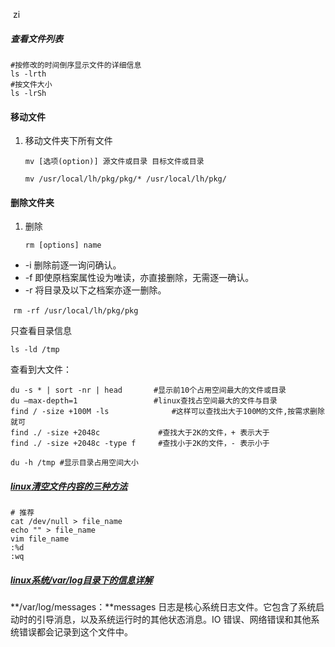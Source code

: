 ​	zi

##### 查看文件列表

```shell
#按修改的时间倒序显示文件的详细信息
ls -lrth
#按文件大小
ls -lrSh
```



#### 移动文件

1. 移动文件夹下所有文件

   ```
   mv [选项(option)] 源文件或目录 目标文件或目录
   ```

   `mv /usr/local/lh/pkg/pkg/* /usr/local/lh/pkg/`

#### 删除文件夹

1. 删除

   ```
   rm [options] name
   ```

- -i 删除前逐一询问确认。
- -f 即使原档案属性设为唯读，亦直接删除，无需逐一确认。
- -r 将目录及以下之档案亦逐一删除。

​       `rm -rf /usr/local/lh/pkg/pkg`

只查看目录信息

```shell
ls -ld /tmp
```

查看到大文件：

```shell
du -s * | sort -nr | head   	#显示前10个占用空间最大的文件或目录
du –max-depth=1         		#linux查找占空间最大的文件与目录
find / -size +100M -ls       		#这样可以查找出大于100M的文件,按需求删除就可
find ./ -size +2048c             #查找大于2K的文件，+ 表示大于
find ./ -size +2048c -type f     #查找小于2K的文件，- 表示小于

du -h /tmp #显示目录占用空间大小
```

##### [linux清空文件内容的三种方法](https://www.cnblogs.com/zqifa/p/linux-vim-4.html)

```shell
# 推荐
cat /dev/null > file_name
echo "" > file_name
vim file_name
:%d
:wq
```



##### [linux系统/var/log目录下的信息详解](https://www.cnblogs.com/balaamwe/archive/2012/02/28/2371306.html)

**/var/log/messages：**messages 日志是核心系统日志文件。它包含了系统启动时的引导消息，以及系统运行时的其他状态消息。IO 错误、网络错误和其他系统错误都会记录到这个文件中。